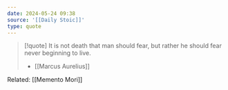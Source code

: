 ```yaml
---
date: 2024-05-24 09:38
source: '[[Daily Stoic]]'
type: quote
---
```



> [!quote]
> It is not death that man should fear, but rather he should fear never beginning to live. 
> - [[Marcus Aurelius]]



Related: [[Memento Mori]]

